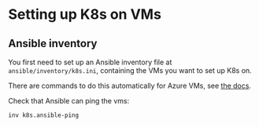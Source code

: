 # Setting up K8s on VMs

## Ansible inventory

You first need to set up an Ansible inventory file at
`ansible/inventory/k8s.ini`, containing the VMs you want to set up K8s on.

There are commands to do this automatically for Azure VMs, see [the
docs](azure.md).

Check that Ansible can ping the vms:

```bash
inv k8s.ansible-ping
```
